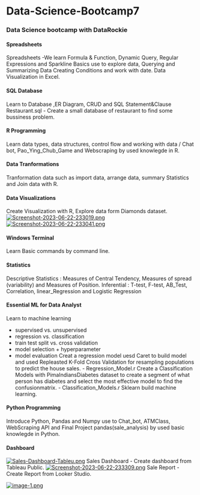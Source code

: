 # Data-Science-Bootcamp7
### Data Science bootcamp with DataRockie
#### Spreadsheets
Spreadsheets -We learn Formula & Function, Dynamic Query, Regular Expressions and Sparkline Basics  use to explore data, Querying and Summarizing Data Creating Conditions and work with date.
Data Visualization in Excel.
#### SQL Database
Learn to Database ,ER Diagram, CRUD and SQL Statement&Clause Restaurant.sql - Create a small database of restaurant to find some bussiness problem.
#### R Programming
Learn data types, data structures, control flow and working with data / Chat bot, Pao_Ying_Chub_Game and Webscraping by used knowlegde in R.
#### Data Tranformations
Tranformation data such as import data, arrange data, summary Statistics and Join data with R.
#### Data Visualizations
Create Visualization with R, Explore data form Diamonds dataset.
[![Screenshot-2023-06-22-233019.png](https://i.postimg.cc/RFjpmKGr/Screenshot-2023-06-22-233019.png)](https://postimg.cc/dkjjm7zn) 
[![Screenshot-2023-06-22-233041.png](https://i.postimg.cc/PrfYxN70/Screenshot-2023-06-22-233041.png)](https://postimg.cc/ThSpN2fc)
#### Windows Terminal 
Learn Basic commands by command line.
#### Statistics
Descriptive Statistics : Measures of Central Tendency, Measures of spread (variability) and Measures of Position.
Inferential : T-test, F-test, AB_Test, Correlation, linear_Regression and Logistic Regression
#### Essential ML for Data Analyst
Learn to machine learning
- supervised vs. unsupervised
- regression vs. classification
- train test split vs. cross validation
- model selection + hyperparameter
- model evaluation
Creat a regression model uesd Caret to build model and used Repleasted K-Fold Cross Validation for resampling populations to predict the house sales. - Regression_Model.r
Create a Classification Models with PimaIndiansDiabetes dataset to create a segment of what person has diabetes and select the most effective model to find the confusionmatrix. - Classification_Models.r
Sklearn build machine learning.
#### Python Programming
Introduce Python, Pandas and Numpy use to
Chat_bot, ATMClass, WebScraping API and Final Project pandas(sale_analysis) by used basic knowlegde in Python.
#### Dashboard
[![Sales-Dashboard-Tableu.png](https://i.postimg.cc/g0rnFZnH/Sales-Dashboard-Tableu.png)](https://postimg.cc/67J9CTV8)
Sales Dashboard - Create dashboard from Tableau Public.
[![Screenshot-2023-06-22-233309.png](https://i.postimg.cc/4xV92tH7/Screenshot-2023-06-22-233309.png)](https://postimg.cc/QFNCHFbh)
Sale Report - Create Report from Looker Studio.

[![image-1.png](https://i.postimg.cc/3xH1n3fB/image-1.png)](https://postimg.cc/tY2FgGjZ)
